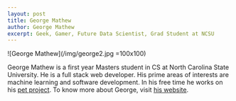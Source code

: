 ```yaml
---
layout: post
title: George Mathew
author: George Mathew
excerpt: Geek, Gamer, Future Data Scientist, Grad Student at NCSU
---
```


![George Mathew](/img/george2.jpg =100x100)

George Mathew is a first year Masters student in CS at North Carolina State University. He is a full stack web developer. His prime areas of interests are machine learning and software development. In his free time he works on his [pet project](http://region.io). To know more about George, visit [his website](http://georgevmathew.com/).

